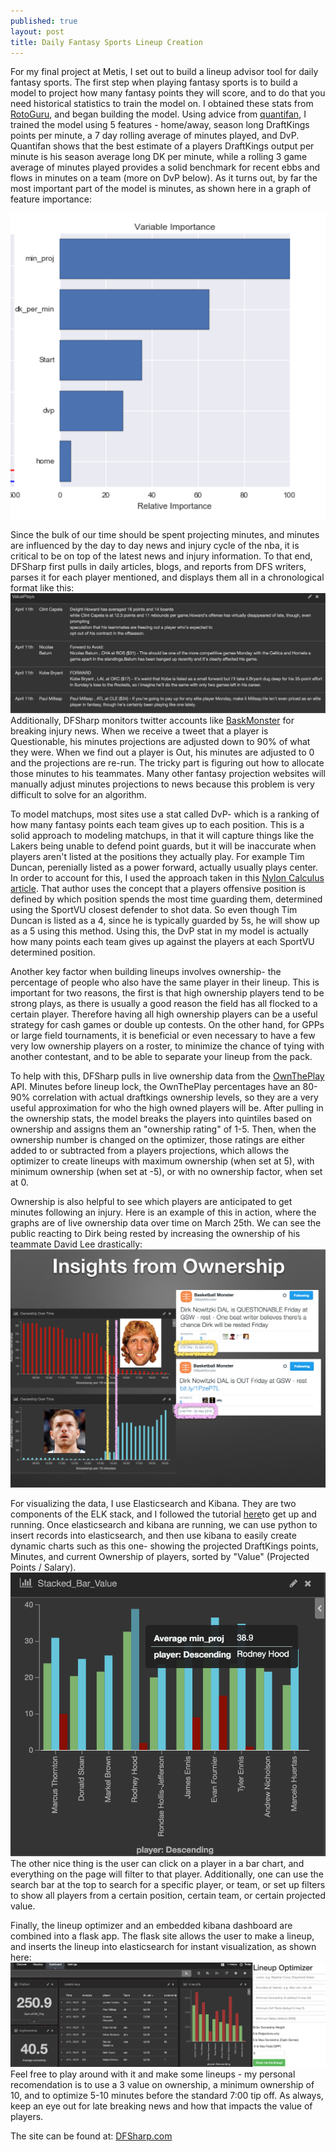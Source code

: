 ```yaml
---
published: true
layout: post
title: Daily Fantasy Sports Lineup Creation
---
```







For my final project at Metis, I set out to build a lineup advisor tool for daily fantasy sports.  The first step when playing fantasy sports is to build a model to project how many fantasy points they will score, and to do that you need historical statistics to train the model on. I obtained these stats from [RotoGuru](http://rotoguru.net/), and began building the model.  Using advice from [quantifan](http://www.quantifan.com/post/106972747368/projecting-nba-fantasy-points-per-game), I trained the model using 5 features - home/away, season long DraftKings points per minute, a 7 day rolling average of minutes played, and DvP.  Quantifan shows that the best estimate of a players DraftKings output per minute is his season average long DK per minute, while a rolling 3 game average of minutes played provides a solid benchmark for recent ebbs and flows in minutes on a team (more on DvP below).  As it turns out, by far the most important part of the model is minutes, as shown here in a graph of feature importance: 

![feature_importance.png](https://raw.githubusercontent.com/shermanash/shermanash.github.io/master/images/feature_importance.png)

Since the bulk of our time should be spent projecting minutes, and minutes are influenced by the day to day news and injury cycle of the nba, it is critical to be on top of the latest news and injury information.  To that end, DFSharp first pulls in daily articles, blogs, and reports from DFS writers, parses it for each player mentioned, and displays them all in a chronological format like this:
![ValuePlays.png](https://raw.githubusercontent.com/shermanash/shermanash.github.io/master/images/ValuePlays.png)
Additionally, DFSharp monitors twitter accounts like [BaskMonster](https://twitter.com/BaskMonster) for breaking injury news.  When we receive a tweet that a player is Questionable, his minutes projections are adjusted down to 90% of what they were.  When we find out a player is Out, his minutes are adjusted to 0 and the projections are re-run.  The tricky part is figuring out how to allocate those minutes to his teammates.  Many other fantasy projection websites will manually adjust minutes projections to news because this problem is very difficult to solve for an algorithm.

To model matchups, most sites use a stat called DvP- which is a ranking of how many fantasy points each team gives up to each position.  This is a solid approach to modeling matchups, in that it will capture things like the Lakers being unable to defend point guards, but it will be inaccurate when players aren't listed at the positions they actually play.  For example Tim Duncan, perenially listed as a power forward, actually usually plays center.  In order to account for this, I used the approach taken in this [Nylon Calculus article](http://nyloncalculus.com/2015/09/29/nba-positions-by-clustering/).  That author uses the concept that a players offensive position is defined by which position spends the most time guarding them, determined using the SportVU closest defender to shot data.  So even though Tim Duncan is listed as a 4, since he is typically guarded by 5s, he will show up as a 5 using this method.  Using this, the DvP stat in my model is actually how many points each team gives up against the players at each SportVU determined position.

Another key factor when building lineups involves ownership- the percentage of people who also have the same player in their lineup.  This is important for two reasons, the first is that high ownership players tend to be strong plays, as there is usually a good reason the field has all flocked to a certain player. Therefore having all high ownership players can be a useful strategy for cash games or double up contests.  On the other hand, for GPPs or large field tournaments, it is beneficial or even necessary to have a few very low ownership players on a roster, to minimize the chance of tying with another contestant, and to be able to separate your lineup from the pack.

To help with this, DFSharp pulls in live ownership data from the [OwnThePlay](http://owntheplay.com/) API.  Minutes before lineup lock, the OwnThePlay percentages have an 80-90% correlation with actual draftkings ownership levels, so they are a very useful approximation for who the high owned players will be.  After pulling in the ownership stats, the model breaks the players into quintiles based on ownership and assigns them an "ownership rating" of 1-5.  Then, when the ownership number is changed on the optimizer, those ratings are either added to or subtracted from a players projections, which allows the optimizer to create lineups with maximum ownership (when set at 5), with minimum ownership (when set at -5), or with no ownership factor, when set at 0.

Ownership is also helpful to see which players are anticipated to get minutes following an injury.  Here is an example of this in action, where the graphs are of live ownership data over time on March 25th.  We can see the public reacting to Dirk being rested by increasing the ownership of his teammate David Lee drastically:
![DirkDavid.png](https://raw.githubusercontent.com/shermanash/shermanash.github.io/master/images/DirkDavid.png)

For visualizing the data, I use Elasticsearch and Kibana.  They are two components of the ELK stack, and I followed the tutorial [here](https://www.digitalocean.com/community/tutorials/how-to-install-elasticsearch-logstash-and-kibana-elk-stack-on-ubuntu-14-04)to get up and running.  Once elasticsearch and kibana are running, we can use python to insert records into elasticsearch, and then use kibana to easily create dynamic charts such as this one- showing the projected DraftKings points, Minutes, and current Ownership of players, sorted by "Value" (Projected Points / Salary).
![Stacked_Bar.png](https://raw.githubusercontent.com/shermanash/shermanash.github.io/master/images/Stacked_Bar.png)
The other nice thing is the user can click on a player in a bar chart, and everything on the page will filter to that player.  Additionally, one can use the search bar at the top to search for a specific player, or team, or set up filters to show all players from a certain position, certain team, or certain projected value.

Finally, the lineup optimizer and an embedded kibana dashboard are combined into a flask app.  The flask site allows the user to make a lineup, and inserts the lineup into elasticsearch for instant visualization, as shown here:
![LineupViz.png](https://raw.githubusercontent.com/shermanash/shermanash.github.io/master/images/LineupViz.png)
Feel free to play around with it and make some lineups - my personal recomendation is to use a 3 value on ownership, a minimum ownership of 10, and to optimize 5-10 minutes before the standard 7:00 tip off.  As always, keep an eye out for late breaking news and how that impacts the value of players.

The site can be found at: [DFSharp.com](http://DFSharp.com)
